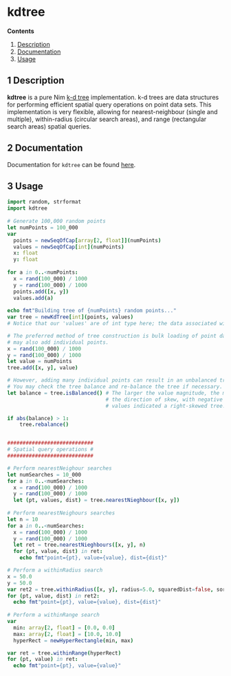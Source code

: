 # kdtree

**Contents**

1. [Description](#1-description)
2. [Documentation](#2-documentation)
3. [Usage](#2-usage)

## 1 Description

**kdtree** is a pure Nim [k-d tree](https://en.wikipedia.org/wiki/K-d_tree) implementation. k-d trees are data structures for performing efficient spatial query operations on point data sets. This implementation is very flexible, allowing for nearest-neighbour (single and multiple), within-radius (circular search areas), and range (rectangular search areas) spatial queries.

## 2 Documentation

Documentation for `kdtree` can be found [here](https://jblindsay.github.io/kdtree/kdtree.html).

## 3 Usage

```nim
import random, strformat
import kdtree
 
# Generate 100,000 random points
let numPoints = 100_000
var
  points = newSeqOfCap[array[2, float]](numPoints)
  values = newSeqOfCap[int](numPoints) 
  x: float
  y: float
 
for a in 0..<numPoints:
  x = rand(100_000) / 1000
  y = rand(100_000) / 1000
  points.add([x, y])
  values.add(a)
 
echo fmt"Building tree of {numPoints} random points..."
var tree = newKdTree[int](points, values)
# Notice that our 'values' are of int type here; the data associated with points can be of any generic data type.

# The preferred method of tree construction is bulk loading of point data using 'newKdTree'. However, you
# may also add individual points.
x = rand(100_000) / 1000
y = rand(100_000) / 1000
let value = numPoints
tree.add([x, y], value)

# However, adding many individual points can result in an unbalanced tree, which can result in inefficient queries. 
# You may check the tree balance and re-balance the tree if necessary.
let balance = tree.isBalanced() # The larger the value magnitude, the more unbalanced the tree is. The sign indicates 
                                # the direction of skew, with negative values indicating a left-skewed tree and positive 
                                # values indicated a right-skewed tree.

if abs(balance) > 1:
    tree.rebalance()


############################ 
# Spatial query operations #
############################ 

# Perform nearestNeighour searches
let numSearches = 10_000
for a in 0..<numSearches:
  x = rand(100_000) / 1000
  y = rand(100_000) / 1000
  let (pt, values, dist) = tree.nearestNieghbour([x, y])
 
# Perform nearestNeighours searches
let n = 10
for a in 0..<numSearches:
  x = rand(100_000) / 1000
  y = rand(100_000) / 1000
  let ret = tree.nearestNieghbours([x, y], n)
  for (pt, value, dist) in ret:
    echo fmt"point={pt}, value={value}, dist={dist}"

# Perform a withinRadius search
x = 50.0
y = 50.0
var ret2 = tree.withinRadius([x, y], radius=5.0, squaredDist=false, sortResults=true)
for (pt, value, dist) in ret2:
  echo fmt"point={pt}, value={value}, dist={dist}"
 
# Perform a withinRange search
var 
  min: array[2, float] = [0.0, 0.0]
  max: array[2, float] = [10.0, 10.0]
  hyperRect = newHyperRectangle(min, max)

var ret = tree.withinRange(hyperRect)
for (pt, value) in ret:
  echo fmt"point={pt}, value={value}"
